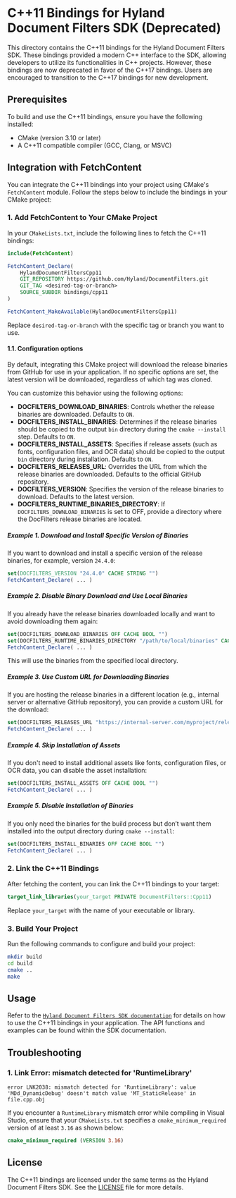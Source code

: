 # C++11 Bindings for Hyland Document Filters SDK (Deprecated)

This directory contains the C++11 bindings for the Hyland Document Filters SDK. These bindings provided a modern C++ interface to the SDK, allowing developers to utilize its functionalities in C++ projects. However, these bindings are now deprecated in favor of the C++17 bindings. Users are encouraged to transition to the C++17 bindings for new development.

## Prerequisites

To build and use the C++11 bindings, ensure you have the following installed:

- CMake (version 3.10 or later)
- A C++11 compatible compiler (GCC, Clang, or MSVC)

## Integration with FetchContent

You can integrate the C++11 bindings into your project using CMake's `FetchContent` module. Follow the steps below to include the bindings in your CMake project:

### 1. Add FetchContent to Your CMake Project

In your `CMakeLists.txt`, include the following lines to fetch the C++11 bindings:

```cmake
include(FetchContent)

FetchContent_Declare(
    HylandDocumentFiltersCpp11
    GIT_REPOSITORY https://github.com/Hyland/DocumentFilters.git
    GIT_TAG <desired-tag-or-branch>
    SOURCE_SUBDIR bindings/cpp11
)

FetchContent_MakeAvailable(HylandDocumentFiltersCpp11)
```

Replace `desired-tag-or-branch` with the specific tag or branch you want to use.

#### 1.1. Configuration options

By default, integrating this CMake project will download the release binaries
from GitHub for use in your application. If no specific options are set, the
latest version will be downloaded, regardless of which tag was cloned.

You can customize this behavior using the following options:

- **DOCFILTERS_DOWNLOAD_BINARIES**: Controls whether the release binaries are
  downloaded. Defaults to `ON`.
- **DOCFILTERS_INSTALL_BINARIES**: Determines if the release binaries should be
  copied to the output `bin` directory during the `cmake --install` step.
  Defaults to `ON`.
- **DOCFILTERS_INSTALL_ASSETS**: Specifies if release assets (such as fonts,
  configuration files, and OCR data) should be copied to the output `bin`
  directory during installation. Defaults to `ON`.
- **DOCFILTERS_RELEASES_URL**: Overrides the URL from which the release binaries
  are downloaded. Defaults to the official GitHub repository.
- **DOCFILTERS_VERSION**: Specifies the version of the release binaries to
  download. Defaults to the latest version.
- **DOCFILTERS_RUNTIME_BINARIES_DIRECTORY**: If `DOCFILTERS_DOWNLOAD_BINARIES`
  is set to OFF, provide a directory where the DocFilters release binaries are
  located.

##### Example 1. Download and Install Specific Version of Binaries

If you want to download and install a specific version of the release binaries,
for example, version `24.4.0`:

```cmake
set(DOCFILTERS_VERSION "24.4.0" CACHE STRING "")
FetchContent_Declare( ... )
```

##### Example 2. Disable Binary Download and Use Local Binaries

If you already have the release binaries downloaded locally and want to avoid
downloading them again:

```cmake
set(DOCFILTERS_DOWNLOAD_BINARIES OFF CACHE BOOL "")
set(DOCFILTERS_RUNTIME_BINARIES_DIRECTORY "/path/to/local/binaries" CACHE STRING "")
FetchContent_Declare( ... )
```

This will use the binaries from the specified local directory.

##### Example 3. Use Custom URL for Downloading Binaries

If you are hosting the release binaries in a different location (e.g., internal
server or alternative GitHub repository), you can provide a custom URL for the
download:

```cmake
set(DOCFILTERS_RELEASES_URL "https://internal-server.com/myproject/releases" CACHE STRING "")
FetchContent_Declare( ... )
```

##### Example 4. Skip Installation of Assets

If you don't need to install additional assets like fonts, configuration files,
or OCR data, you can disable the asset installation:

```cmake
set(DOCFILTERS_INSTALL_ASSETS OFF CACHE BOOL "")
FetchContent_Declare( ... )
```

##### Example 5. Disable Installation of Binaries

If you only need the binaries for the build process but don’t want them
installed into the output directory during `cmake --install`:

```cmake
set(DOCFILTERS_INSTALL_BINARIES OFF CACHE BOOL "")
FetchContent_Declare( ... )
```

### 2. Link the C++11 Bindings

After fetching the content, you can link the C++11 bindings to your target:

```cmake
target_link_libraries(your_target PRIVATE DocumentFilters::Cpp11)
```

Replace `your_target` with the name of your executable or library.

### 3. Build Your Project

Run the following commands to configure and build your project:

```bash
mkdir build
cd build
cmake ..
make
```

## Usage

Refer to the [`Hyland Document Filters SDK
documentation`](https://docs.hyland.com/DocumentFilters/en_US/Print/index.html)
for details on how to use the C++11 bindings in your application. The API functions
and examples can be found within the SDK documentation.

## Troubleshooting

### 1. Link Error: mismatch detected for 'RuntimeLibrary'

```link
error LNK2038: mismatch detected for 'RuntimeLibrary': value 'MDd_DynamicDebug' doesn't match value 'MT_StaticRelease' in file.cpp.obj
```

If you encounter a `RuntimeLibrary` mismatch error while compiling in Visual
Studio, ensure that your `CMakeLists.txt` specifies a `cmake_minimum_required`
version of at least `3.16` as shown below:

```cmake
cmake_minimum_required (VERSION 3.16)
```

## License

The C++11 bindings are licensed under the same terms as the Hyland Document Filters SDK. See the [LICENSE](../../LICENSE.md) file for more details.
